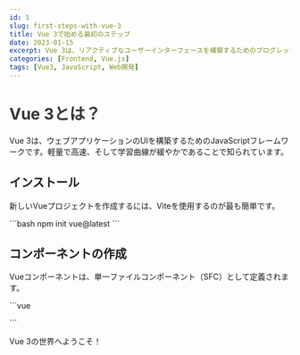 ```yaml
---
id: 1
slug: first-steps-with-vue-3
title: Vue 3で始める最初のステップ
date: 2023-01-15
excerpt: Vue 3は、リアクティブなユーザーインターフェースを構築するためのプログレッシブフレームワークです。この記事では、Vue 3の基本的なセットアップとコンポーネントの作成方法について説明します。
categories: [Frontend, Vue.js]
tags: [Vue3, JavaScript, Web開発]
---
```

# Vue 3とは？

Vue 3は、ウェブアプリケーションのUIを構築するためのJavaScriptフレームワークです。軽量で高速、そして学習曲線が緩やかであることで知られています。

## インストール

新しいVueプロジェクトを作成するには、Viteを使用するのが最も簡単です。

\`\`\`bash
npm init vue@latest
\`\`\`

## コンポーネントの作成

Vueコンポーネントは、単一ファイルコンポーネント（SFC）として定義されます。

\`\`\`vue
<template>
  <div>
    <h1>{{ message }}</h1>
  </div>
</template>

<script setup>
import { ref } from 'vue'

const message = ref('Hello, Vue 3!')
</script>

<style scoped>
h1 {
  color: #333;
}
</style>
\`\`\`

Vue 3の世界へようこそ！